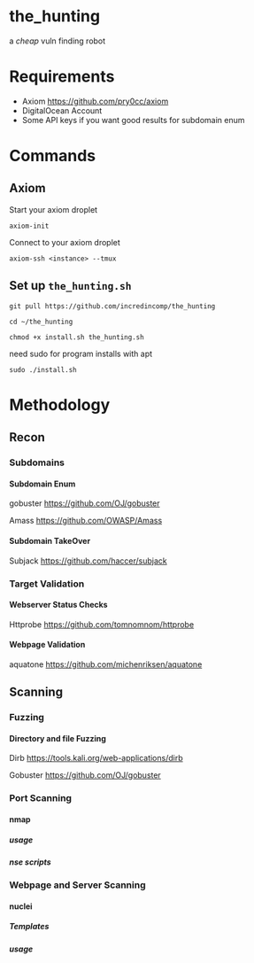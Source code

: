 # the_hunting
a *cheap* vuln finding robot

# Requirements

* Axiom https://github.com/pry0cc/axiom
* DigitalOcean Account
* Some API keys if you want good results for subdomain enum

# Commands
## Axiom
Start your axiom droplet

`axiom-init`

Connect to your axiom droplet

`axiom-ssh <instance> --tmux`

## Set up `the_hunting.sh`
`git pull https://github.com/incredincomp/the_hunting`

`cd ~/the_hunting`

`chmod +x install.sh the_hunting.sh`

need sudo for program installs with apt

`sudo ./install.sh`

# Methodology



## Recon

### Subdomains

#### Subdomain Enum
gobuster
https://github.com/OJ/gobuster

Amass
https://github.com/OWASP/Amass

#### Subdomain TakeOver
Subjack
https://github.com/haccer/subjack

### Target Validation

#### Webserver Status Checks
Httprobe
https://github.com/tomnomnom/httprobe

#### Webpage Validation
aquatone
https://github.com/michenriksen/aquatone

## Scanning

### Fuzzing
#### Directory and file Fuzzing
Dirb
https://tools.kali.org/web-applications/dirb

Gobuster
https://github.com/OJ/gobuster

### Port Scanning
#### nmap

##### usage

##### nse scripts

### Webpage and Server Scanning

#### nuclei
##### Templates
##### usage
